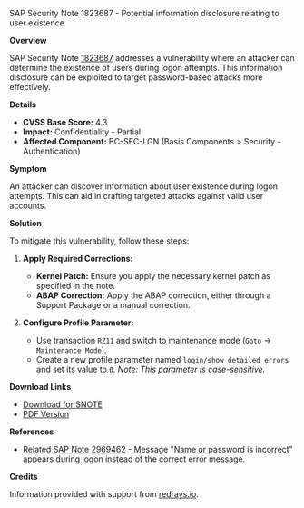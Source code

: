SAP Security Note 1823687 - Potential information disclosure relating to user existence

**Overview**

SAP Security Note [1823687](https://me.sap.com/notes/0001823687) addresses a vulnerability where an attacker can determine the existence of users during logon attempts. This information disclosure can be exploited to target password-based attacks more effectively.

**Details**

- **CVSS Base Score:** 4.3
- **Impact:** Confidentiality - Partial
- **Affected Component:** BC-SEC-LGN (Basis Components > Security - Authentication)

**Symptom**

An attacker can discover information about user existence during logon attempts. This can aid in crafting targeted attacks against valid user accounts.

**Solution**

To mitigate this vulnerability, follow these steps:

1. **Apply Required Corrections:**
   - **Kernel Patch:** Ensure you apply the necessary kernel patch as specified in the note.
   - **ABAP Correction:** Apply the ABAP correction, either through a Support Package or a manual correction.

2. **Configure Profile Parameter:**
   - Use transaction `RZ11` and switch to maintenance mode (`Goto` -> `Maintenance Mode`).
   - Create a new profile parameter named `login/show_detailed_errors` and set its value to `0`. *Note: This parameter is case-sensitive.*

**Download Links**

- [Download for SNOTE](https://notesdownloads.sap.com/note/0040000010778412017)
- [PDF Version](https://userapps.support.sap.com/sap/support/sfm/notes/print/0001823687?language=en-US&token=6C92B0A86BC95D494B3AF5E6F523D910)

**References**

- [Related SAP Note 2969462](https://me.sap.com/notes/2969462) - Message "Name or password is incorrect" appears during logon instead of the correct error message.

**Credits**

Information provided with support from [redrays.io](https://redrays.io).